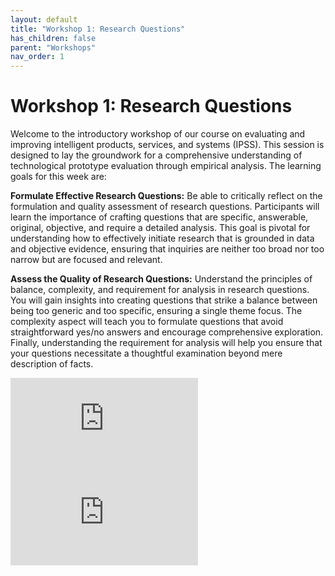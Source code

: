 ```yaml
---
layout: default
title: "Workshop 1: Research Questions"
has_children: false
parent: "Workshops"
nav_order: 1
---
```


# Workshop 1: Research Questions

Welcome to the introductory workshop of our course on evaluating and improving intelligent products, services, and systems (IPSS). This session is designed to lay the groundwork for a comprehensive understanding of technological prototype evaluation through empirical analysis. The learning goals for this week are:

**Formulate Effective Research Questions:** Be able to critically reflect on the formulation and quality assessment of research questions. Participants will learn the importance of crafting questions that are specific, answerable, original, objective, and require a detailed analysis. This goal is pivotal for understanding how to effectively initiate research that is grounded in data and objective evidence, ensuring that inquiries are neither too broad nor too narrow but are focused and relevant.

**Assess the Quality of Research Questions:** Understand the principles of balance, complexity, and requirement for analysis in research questions. You will gain insights into creating questions that strike a balance between being too generic and too specific, ensuring a single theme focus. The complexity aspect will teach you to formulate questions that avoid straightforward yes/no answers and encourage comprehensive exploration. Finally, understanding the requirement for analysis will help you ensure that your questions necessitate a thoughtful examination beyond mere description of facts.

![Main Template](https://design-analytics.github.io/assets/workshops/da-ws-week1.pdf)
![Evaluation Template](https://design-analytics.github.io/assets/workshops/da-ws-week1b.pdf)

<object data="https://design-analytics.github.io/assets/workshops/da-ws-week1.pdf" width="200" type='application/pdf'/>
